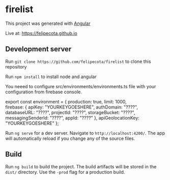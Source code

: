 # firelist

This project was generated with [Angular](https://angular.io/)

Live at: https://felipecota.github.io

## Development server

Run `git clone https://github.com/felipecota/firelist` to clone this repository

Run `npm install` to install node and angular

You neeed to configure src/environments/environments.ts file with your configuration from firebase console.

export const environment = {
    production: true,
    limit: 1000,    
    firebase: {
        apiKey: "YOURKEYGOESHERE",
        authDomain: "????",
        databaseURL: "????",
        projectId: "????",
        storageBucket: "????",
        messagingSenderId: "????",
        appId: "????"
    },
    apiGeolocationKey: "YOURKEYGOESHERE"
  };

Run `ng serve` for a dev server. Navigate to `http://localhost:4200/`. The app will automatically reload if you change any of the source files.

## Build

Run `ng build` to build the project. The build artifacts will be stored in the `dist/` directory. Use the `-prod` flag for a production build.
